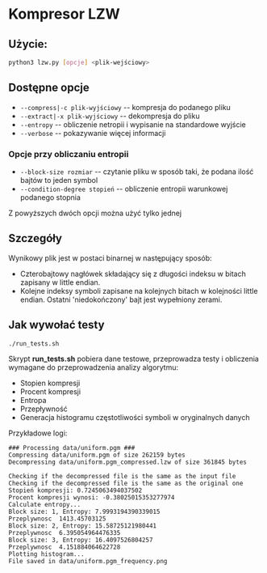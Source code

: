 # Kompresor LZW

## Użycie:

``` sh
python3 lzw.py [opcje] <plik-wejściowy>
```

## Dostępne opcje

* `--compress|-c plik-wyjściowy` -- kompresja do podanego pliku
* `--extract|-x plik-wyjściowy` -- dekompresja do pliku
* `--entropy` -- obliczenie netropii i wypisanie na standardowe wyjście
* `--verbose` -- pokazywanie więcej informacji

### Opcje przy obliczaniu entropii

* `--block-size rozmiar` -- czytanie pliku w sposób taki, że podana ilość bajtów to jeden symbol
* `--condition-degree stopień` -- obliczenie entropii warunkowej podanego stopnia

Z powyższych dwóch opcji można użyć tylko jednej

## Szczegóły

Wynikowy plik jest w postaci binarnej w następujący sposób:
* Czterobajtowy nagłówek składający się z długości indeksu w bitach zapisany w little endian.
* Kolejne indeksy symboli zapisane na kolejnych bitach w kolejności little endian. Ostatni 'niedokończony' bajt jest wypełniony zerami.

## Jak wywołać testy

``` bash
./run_tests.sh
```

Skrypt **run_tests.sh** pobiera dane testowe, przeprowadza testy i obliczenia wymagane do przeprowadzenia analizy algorytmu:
- Stopien kompresji
- Procent kompresji
- Entropa
- Przepływność
- Generacja histogramu częstotliwości symboli w oryginalnych danych

Przykładowe logi: 

``` 
### Processing data/uniform.pgm ###
Compressing data/uniform.pgm of size 262159 bytes
Decompressing data/uniform.pgm_compressed.lzw of size 361845 bytes

Checking if the decompressed file is the same as the input file
Checking if the decompressed file is the same as the original one
Stopień kompresji: 0.7245063494037502
Procent kompresji wynosi: -0.38025015353277974
Calculate entropy...
Block size: 1, Entropy: 7.9993194390339015
Przeplywnosc  1413.45703125
Block size: 2, Entropy: 15.58725121980441
Przeplywnosc  6.395054964476335
Block size: 3, Entropy: 16.4097526804257
Przeplywnosc  4.151884064622728
Plotting histogram...
File saved in data/uniform.pgm_frequency.png
```

